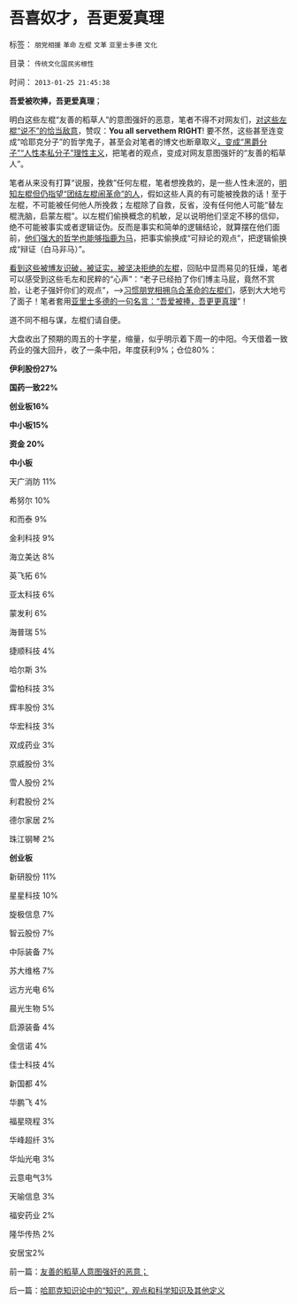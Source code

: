 # 吾喜奴才，吾更爱真理

标签： `朋党相援` `革命` `左棍` `文革` `亚里士多德` `文化` 

目录： `传统文化国民劣根性`

时间： `2013-01-25 21:45:38`

**吾爱被吹捧，吾更爱真理**；

明白这些左棍“友善的稻草人”的意图强奸的恶意，笔者不得不对网友们，[对这些左棍“说不”的恰当敌意](../../../2011/3/5/敢于说“不”是基本的社交能力.md)，赞叹：**You all servethem RIGHT**! 要不然，这些甚至连变成“哈耶克分子”的哲学鬼子，甚至会对笔者的博文也断章取义[，变成“黑爵分子”“人性本私分子”理性主义](../../../2009/6/30/博客媚俗丧失独立观点就没有价值了.md)，把笔者的观点，变成对网友意图强奸的“友善的稻草人”。

笔者从来没有打算“说服，挽救”任何左棍，笔者想挽救的，是一些人性未泯的，[明知左棍但仍指望“团结左棍闹革命”的人](../../../2010/10/21/民主斗士的民主素质太差了.md)，假如这些人真的有可能被挽救的话！至于左棍，不可能被任何他人所挽救；左棍除了自救，反省，没有任何他人可能“替左棍洗脑，启蒙左棍”。以左棍们偷换概念的机敏，足以说明他们坚定不移的信仰，绝不可能被事实或者逻辑证伪。反而是事实和简单的逻辑结论，就算摆在他们面前，[他们强大的哲学也能够指鹿为马](../../../2012/6/19/不革“偷换概念”的命，任何革命都将毫无意义.md)，把事实偷换成“可辩论的观点”，把逻辑偷换成“辩证（白马非马）”。

[看到这些被博友识破，被证实，被坚决拒绝的左棍](../../../2011/3/6/利益沟通＝敌我识别.md)，回贴中显而易见的狂燥，笔者可以感受到这些毛左和民粹的“心声”：“老子已经拍了你们博主马屁，竟然不赏脸，让老子强奸你们的观点”，——>[习惯朋党相拥乌合革命的左棍们](../../../2012/4/21/乌合之众不可留，乌龙之勇不可有！.md)，感到大大地亏了面子！笔者套用[亚里士多德的一句名言：“吾爱被捧，吾更更真理](../../../2010/7/6/亚里士多德的《政治学》预言了两千年中央集权毁灭性.md)”！

道不同不相与谋，左棍们请自便。

大盘收出了预期的周五的十字星，缩量，似乎明示着下周一的中阳。今天借着一致药业的强大回升，收了一条中阳，年度获利9%；仓位80%：

**伊利股份27%**

**国药一致22%**

**创业板16%**

**中小板15%**

**资金 20%**

**中小板**

天广消防 11%

希努尔 10%

和而泰 9%

金利科技 9%

海立美达 8%

英飞拓 6%

亚太科技 6%

蒙发利 6%

海普瑞 5%

捷顺科技 4%

哈尔斯 3%

雷柏科技 3%

辉丰股份 3%

华宏科技 3%

双成药业 3%

京威股份 3%

雪人股份 2%

利君股份 2%

德尔家居 2%

珠江钢琴 2%

**创业板**

新研股份 11%

星星科技 10%

旋极信息 7%

智云股份 7%

中际装备 7%

苏大维格 7%

远方光电 6%

晨光生物 5%

启源装备 4%

金信诺 4%

佳士科技 4%

新国都 4%

华鹏飞 4%

福星晓程 3%

华峰超纤 3%

华灿光电 3%

云意电气3%

天喻信息 3%

福安药业 2%

隆华传热 2%

安居宝2%



前一篇：[友善的稻草人意图强奸的恶意；](../../../2013/1/25/友善的稻草人意图强奸的恶意；.md)

后一篇：[哈耶克知识论中的“知识”，观点和科学知识及其他定义](../../../2013/1/26/哈耶克知识论中的“知识”，观点和科学知识及其他定义.md)